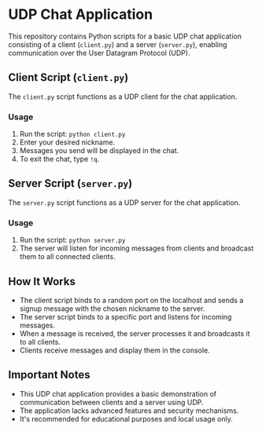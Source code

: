 # UDP Chat Application

This repository contains Python scripts for a basic UDP chat application consisting of a client (`client.py`) and a server (`server.py`), enabling communication over the User Datagram Protocol (UDP).

## Client Script (`client.py`)

The `client.py` script functions as a UDP client for the chat application.

### Usage

1. Run the script: `python client.py`
2. Enter your desired nickname.
3. Messages you send will be displayed in the chat.
4. To exit the chat, type `!q`.

## Server Script (`server.py`)

The `server.py` script functions as a UDP server for the chat application.

### Usage

1. Run the script: `python server.py`
2. The server will listen for incoming messages from clients and broadcast them to all connected clients.

## How It Works

- The client script binds to a random port on the localhost and sends a signup message with the chosen nickname to the server.
- The server script binds to a specific port and listens for incoming messages.
- When a message is received, the server processes it and broadcasts it to all clients.
- Clients receive messages and display them in the console.

## Important Notes

- This UDP chat application provides a basic demonstration of communication between clients and a server using UDP.
- The application lacks advanced features and security mechanisms.
- It's recommended for educational purposes and local usage only.
